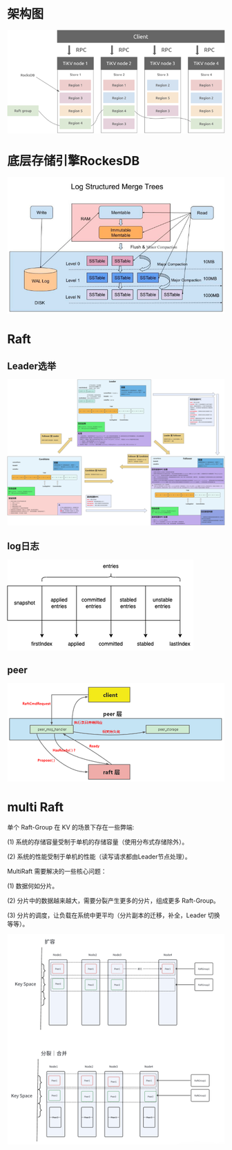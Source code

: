 # 架构图

![img](https://raw.githubusercontent.com/liuxianloveqiqi/Xian-imagehost/main/image/202408291810070.png)

# 底层存储引擎RockesDB

![LSMT（Log-Structured Merge-Tree） - zhengbiyu - 博客园](https://raw.githubusercontent.com/liuxianloveqiqi/Xian-imagehost/main/image/202408291817150.png)

# Raft

## Leader选举

![raft角色关系](https://raw.githubusercontent.com/liuxianloveqiqi/Xian-imagehost/main/image/202408291830705.png)

## log日志

![img](https://raw.githubusercontent.com/liuxianloveqiqi/Xian-imagehost/main/image/202408300950169.png)

## peer

![img](https://raw.githubusercontent.com/liuxianloveqiqi/Xian-imagehost/main/image/202408300951956.png)

# multi Raft

单个 Raft-Group 在 KV 的场景下存在一些弊端:

(1) 系统的存储容量受制于单机的存储容量（使用分布式存储除外）。

(2) 系统的性能受制于单机的性能（读写请求都由Leader节点处理）。

MultiRaft 需要解决的一些核心问题：

(1) 数据何如分片。

(2) 分片中的数据越来越大，需要分裂产生更多的分片，组成更多 Raft-Group。

(3) 分片的调度，让负载在系统中更平均（分片副本的迁移，补全，Leader 切换等等）。

![image-20240830104751703](https://raw.githubusercontent.com/liuxianloveqiqi/Xian-imagehost/main/image/202408301047829.png)
